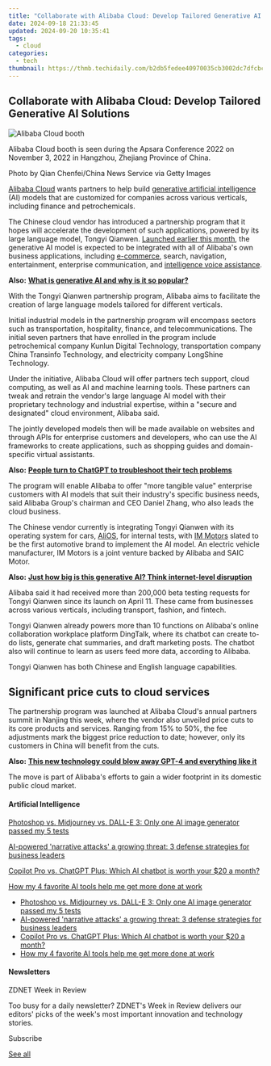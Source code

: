 ```yaml
---
title: "Collaborate with Alibaba Cloud: Develop Tailored Generative AI Solutions"
date: 2024-09-18 21:33:45
updated: 2024-09-20 10:35:41
tags:
  - cloud
categories:
  - tech
thumbnail: https://thmb.techidaily.com/b2db5fedee40970035cb3002dc7dfcbc1c0c6f7d7b80bea9905bc131bc260d6b.jpg
---
```


## Collaborate with Alibaba Cloud: Develop Tailored Generative AI Solutions

![Alibaba Cloud booth](https://www.zdnet.com/a/img/resize/3c20809ad2270a692a784be1ea3c4a0179359500/2023/04/27/5b5953af-e8ce-4564-b05c-44eec02c4038/gettyimages-1438616508.jpg?auto=webp&width=1280)

Alibaba Cloud booth is seen during the Apsara Conference 2022 on November 3, 2022 in Hangzhou, Zhejiang Province of China.

Photo by Qian Chenfei/China News Service via Getty Images

[Alibaba Cloud](https://us.alibabacloud.com/) wants partners to help build [generative artificial intelligence](https://www.zdnet.com/article/what-is-generative-ai-and-why-is-it-so-popular-heres-everything-you-need-to-know/) (AI) models that are customized for companies across various verticals, including finance and petrochemicals. 

The Chinese cloud vendor has introduced a partnership program that it hopes will accelerate the development of such applications, powered by its large language model, Tongyi Qianwen. [Launched earlier this month](https://www.zdnet.com/article/alibaba-cloud-hops-on-chatgpt-bandwagon-offers-ai-model-to-customers/), the generative AI model is expected to be integrated with all of Alibaba's own business applications, including [e-commerce](https://www.zdnet.com/article/alibaba-e-commerce-merchants-turn-to-ai-for-content-creation/), search, navigation, entertainment, enterprise communication, and [intelligence voice assistance](https://www.zdnet.com/article/alibaba-to-invest-1b-on-ai-integration-with-smart-speaker/). 

**Also:** [**What is generative AI and why is it so popular?**](https://www.zdnet.com/article/what-is-generative-ai-and-why-is-it-so-popular-heres-everything-you-need-to-know/) 

With the Tongyi Qianwen partnership program, Alibaba aims to facilitate the creation of large language models tailored for different verticals. 

Initial industrial models in the partnership program will encompass sectors such as transportation, hospitality, finance, and telecommunications. The initial seven partners that have enrolled in the program include petrochemical company Kunlun Digital Technology, transportation company China Transinfo Technology, and electricity company LongShine Technology. 

Under the initiative, Alibaba Cloud will offer partners tech support, cloud computing, as well as AI and machine learning tools. These partners can tweak and retrain the vendor's large language AI model with their proprietary technology and industrial expertise, within a "secure and designated" cloud environment, Alibaba said.

The jointly developed models then will be made available on websites and through APIs for enterprise customers and developers, who can use the AI frameworks to create applications, such as shopping guides and domain-specific virtual assistants.

**Also:** [**People turn to ChatGPT to troubleshoot their tech problems**](https://www.zdnet.com/article/people-are-turning-to-chatgpt-to-troubleshoot-their-tech-problems-now/)

The program will enable Alibaba to offer "more tangible value" enterprise customers with AI models that suit their industry's specific business needs, said Alibaba Group's chairman and CEO Daniel Zhang, who also leads the cloud business. 

The Chinese vendor currently is integrating Tongyi Qianwen with its operating system for cars, [AliOS](https://www.zdnet.com/article/alibaba-looks-to-arm-hotels-cities-with-its-ai-technology/), for internal tests, with [IM Motors](https://www.immotors.net/) slated to be the first automotive brand to implement the AI model. An electric vehicle manufacturer, IM Motors is a joint venture backed by Alibaba and SAIC Motor. 

**Also:** [**Just how big is this generative AI? Think internet-level disruption**](https://www.zdnet.com/article/just-how-big-is-this-new-generative-ai-think-internet-level-disruption/)

Alibaba said it had received more than 200,000 beta testing requests for Tongyi Qianwen since its launch on April 11\. These came from businesses across various verticals, including transport, fashion, and fintech.

Tongyi Qianwen already powers more than 10 functions on Alibaba's online collaboration workplace platform DingTalk, where its chatbot can create to-do lists, generate chat summaries, and draft marketing posts. The chatbot also will continue to learn as users feed more data, according to Alibaba.

Tongyi Qianwen has both Chinese and English language capabilities.

## Significant price cuts to cloud services

The partnership program was launched at Alibaba Cloud's annual partners summit in Nanjing this week, where the vendor also unveiled price cuts to its core products and services. Ranging from 15% to 50%, the fee adjustments mark the biggest price reduction to date; however, only its customers in China will benefit from the cuts. 

**Also:** [**This new technology could blow away GPT-4 and everything like it**](https://www.zdnet.com/article/this-new-technology-could-blow-away-gpt-4-and-everything-like-it/)

The move is part of Alibaba's efforts to gain a wider footprint in its domestic public cloud market. 

#### Artificial Intelligence

[Photoshop vs. Midjourney vs. DALL-E 3: Only one AI image generator passed my 5 tests](https://www.zdnet.com/article/is-photoshops-new-text-to-image-as-good-as-midjourney-and-dall-e-we-test-it-and-see/ "Photoshop vs. Midjourney vs. DALL-E 3: Only one AI image generator passed my 5 tests")

[AI-powered 'narrative attacks' a growing threat: 3 defense strategies for business leaders](https://www.zdnet.com/article/ai-powered-narrative-attacks-a-growing-threat-3-defense-strategies-for-business-leaders/ "AI-powered 'narrative attacks' a growing threat: 3 defense strategies for business leaders")

[Copilot Pro vs. ChatGPT Plus: Which AI chatbot is worth your $20 a month?](https://www.zdnet.com/article/copilot-pro-vs-chatgpt-plus-which-is-ai-chatbot-is-worth-your-20-a-month/ "Copilot Pro vs. ChatGPT Plus: Which AI chatbot is worth your $20 a month?")

[How my 4 favorite AI tools help me get more done at work](https://www.zdnet.com/article/how-my-4-favorite-ai-tools-help-me-get-more-done-at-work/ "How my 4 favorite AI tools help me get more done at work")

* [Photoshop vs. Midjourney vs. DALL-E 3: Only one AI image generator passed my 5 tests](https://www.zdnet.com/article/is-photoshops-new-text-to-image-as-good-as-midjourney-and-dall-e-we-test-it-and-see/ "Photoshop vs. Midjourney vs. DALL-E 3: Only one AI image generator passed my 5 tests")
* [AI-powered 'narrative attacks' a growing threat: 3 defense strategies for business leaders](https://www.zdnet.com/article/ai-powered-narrative-attacks-a-growing-threat-3-defense-strategies-for-business-leaders/ "AI-powered 'narrative attacks' a growing threat: 3 defense strategies for business leaders")
* [Copilot Pro vs. ChatGPT Plus: Which AI chatbot is worth your $20 a month?](https://www.zdnet.com/article/copilot-pro-vs-chatgpt-plus-which-is-ai-chatbot-is-worth-your-20-a-month/ "Copilot Pro vs. ChatGPT Plus: Which AI chatbot is worth your $20 a month?")
* [How my 4 favorite AI tools help me get more done at work](https://www.zdnet.com/article/how-my-4-favorite-ai-tools-help-me-get-more-done-at-work/ "How my 4 favorite AI tools help me get more done at work")

#### Newsletters

ZDNET Week in Review

Too busy for a daily newsletter? ZDNET's Week in Review delivers our editors' picks of the week's most important innovation and technology stories.

 Subscribe

[See all](https://www.zdnet.com/newsletters/)

<ins class="adsbygoogle"
     style="display:block"
     data-ad-format="autorelaxed"
     data-ad-client="ca-pub-7571918770474297"
     data-ad-slot="1223367746"></ins>



<ins class="adsbygoogle"
     style="display:block"
     data-ad-client="ca-pub-7571918770474297"
     data-ad-slot="8358498916"
     data-ad-format="auto"
     data-full-width-responsive="true"></ins>
